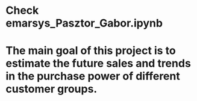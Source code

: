 # Check emarsys_Pasztor_Gabor.ipynb 

# The main goal of this project is to estimate the future sales and trends in the purchase power of different customer groups. 
